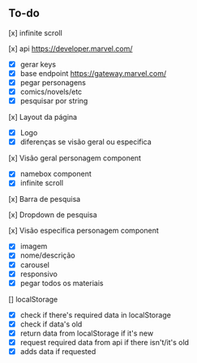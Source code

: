 ## To-do

[x] infinite scroll

[x] api https://developer.marvel.com/

- [x] gerar keys
- [x] base endpoint https://gateway.marvel.com/
- [x] pegar personagens
- [x] comics/novels/etc
- [x] pesquisar por string

[x] Layout da página

- [x] Logo
- [x] diferenças se visão geral ou especifica

[x] Visão geral personagem component

- [x] namebox component
- [x] infinite scroll

[x] Barra de pesquisa

[x] Dropdown de pesquisa

[x] Visão especifica personagem component

- [x] imagem
- [x] nome/descrição
- [x] carousel
- [x] responsivo
- [x] pegar todos os materiais

[] localStorage

- [x] check if there's required data in localStorage
- [x] check if data's old
- [x] return data from localStorage if it's new
- [x] request required data from api if there isn't/it's old
- [x] adds data if requested
